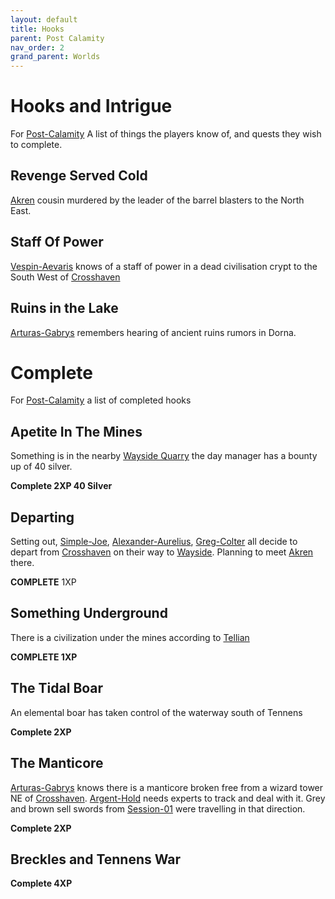 ```yaml
---
layout: default
title: Hooks
parent: Post Calamity
nav_order: 2
grand_parent: Worlds
---
```

# Hooks and Intrigue
For [Post-Calamity](Post-Calamity) A list of things the players know of, and quests they wish to complete.

## Revenge Served Cold
[Akren](Akren) cousin murdered by the leader of the barrel blasters to the North East.

## Staff Of Power
[Vespin-Aevaris](Vespin-Aevaris) knows of a staff of power in a dead civilisation crypt to the South West of [Crosshaven](Crosshaven)



## Ruins in the Lake
[Arturas-Gabrys](Arturas-Gabrys) remembers hearing of ancient ruins rumors in Dorna.

# Complete
For [Post-Calamity](Post-Calamity) a list of completed hooks

## Apetite In The Mines
Something is in the nearby [Wayside Quarry](Wayside#Wayside%20Quarry) the day manager has a bounty up of 40 silver.

**Complete 2XP 40 Silver**

## Departing
Setting out, [Simple-Joe](Simple-Joe), [Alexander-Aurelius](Alexander-Aurelius), [Greg-Colter](Greg-Colter) all decide to depart from [Crosshaven](Crosshaven) on their way to [Wayside](Wayside). Planning to meet [Akren](Akren) there.

**COMPLETE** 1XP

## Something Underground
There is a civilization under the mines according to [Tellian](Session-02#Tellian)

**COMPLETE 1XP**

## The Tidal Boar
An elemental boar has taken control of the waterway south of Tennens

**Complete 2XP**

## The Manticore
[Arturas-Gabrys](Arturas-Gabrys) knows there is a manticore broken free from a wizard tower NE of [Crosshaven](Crosshaven). [Argent-Hold](Argent-Hold) needs experts to track and deal with it. Grey and brown sell swords from [Session-01](Session-01) were travelling in that direction.

**Complete 2XP**

## Breckles and Tennens War

**Complete 4XP**
